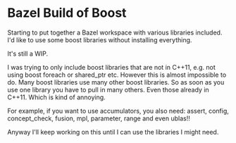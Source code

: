 # Bazel Build of Boost

Starting to put together a Bazel workspace with various libraries included.
I'd like to use some boost libraries without installing everything.

It's still a WIP.

I was trying to only include boost libraries that are not in C++11,
e.g. not using boost foreach or shared_ptr etc. However this is almost
impossible to do. Many boost libraries use many other boost
libraries. So as soon as you use one library you have to pull in many
others. Even those already in C++11. Which is kind of annoying.

For example, if you want to use accumulators, you also need: assert,
config, concept_check, fusion, mpl, parameter, range and even ublas!!

Anyway I'll keep working on this until I can use the libraries I might
need.
